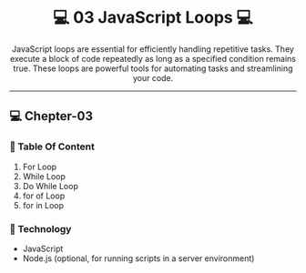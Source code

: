 <h1 align="center" style="font-weight: bold;">💻 03 JavaScript Loops 💻</h1>


<p align="center">JavaScript loops are essential for efficiently handling repetitive tasks. They execute a block of code repeatedly as long as a specified condition remains true. These loops are powerful tools for automating tasks and streamlining your code.</p>
<hr>

 <p align="center" style="font-weight: bold;"> <h2>💻 Chepter-03 </h3> </p> 


 <p align="center">
<h3>📱 Table Of Content</h3>
</p> 

<ol>
    <li>For Loop</li>
    <li>While Loop</li>
    <li>Do While Loop</li>
    <li>for of Loop</li>
    <li>for in Loop</li>
</ol>


<h3>📱 Technology</h3>
<ul>
    <li>JavaScript</li>
    <li>Node.js (optional, for running scripts in a server environment)</li>
</ul>

